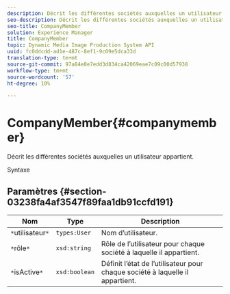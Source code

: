 ```yaml
---
description: Décrit les différentes sociétés auxquelles un utilisateur appartient.
seo-description: Décrit les différentes sociétés auxquelles un utilisateur appartient.
seo-title: CompanyMember
solution: Experience Manager
title: CompanyMember
topic: Dynamic Media Image Production System API
uuid: fc0ddcdd-ad1e-487c-8ef1-9c09e5dca33d
translation-type: tm+mt
source-git-commit: 97a84e8e7edd3d834ca42069eae7c09c00d57938
workflow-type: tm+mt
source-wordcount: '57'
ht-degree: 10%

---
```



# CompanyMember{#companymember}

Décrit les différentes sociétés auxquelles un utilisateur appartient.

Syntaxe

## Paramètres {#section-03238fa4af3547f89faa1db91ccfd191}

| Nom | Type | Description |
|---|---|---|
| `*`utilisateur`*` | `types:User` | Nom d’utilisateur. |
| `*`rôle`*` | `xsd:string` | Rôle de l’utilisateur pour chaque société à laquelle il appartient. |
| `*`isActive`*` | `xsd:boolean` | Définit l’état de l’utilisateur pour chaque société à laquelle il appartient. |

